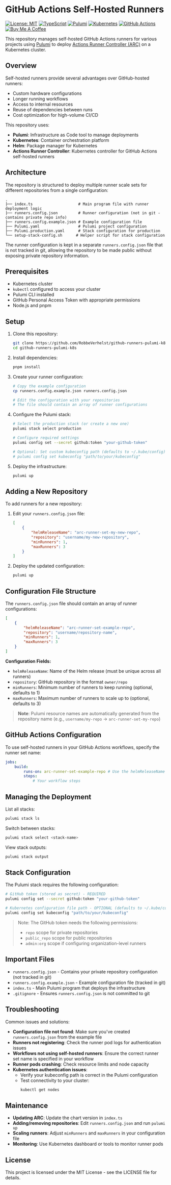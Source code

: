 # GitHub Actions Self-Hosted Runners

[![License: MIT](https://img.shields.io/badge/License-MIT-yellow.svg)](https://opensource.org/licenses/MIT)
[![TypeScript](https://img.shields.io/badge/TypeScript-007ACC?logo=typescript&logoColor=white)](https://www.typescriptlang.org/)
[![Pulumi](https://img.shields.io/badge/Pulumi-8A3391?logo=pulumi&logoColor=white)](https://www.pulumi.com/)
[![Kubernetes](https://img.shields.io/badge/Kubernetes-326CE5?logo=kubernetes&logoColor=white)](https://kubernetes.io/)
[![GitHub Actions](https://img.shields.io/badge/GitHub%20Actions-2088FF?logo=github-actions&logoColor=white)](https://github.com/features/actions)
[![Buy Me A Coffee](https://img.shields.io/badge/Buy%20Me%20A%20Coffee-FFDD00?logo=buy-me-a-coffee&logoColor=black)](https://buymeacoffee.com/robbeverhec)

This repository manages self-hosted GitHub Actions runners for various projects using [Pulumi](https://www.pulumi.com/) to deploy [Actions Runner Controller (ARC)](https://github.com/actions/actions-runner-controller) on a Kubernetes cluster.

## Overview

Self-hosted runners provide several advantages over GitHub-hosted runners:

- Custom hardware configurations
- Longer running workflows
- Access to internal resources
- Reuse of dependencies between runs
- Cost optimization for high-volume CI/CD

This repository uses:

- **Pulumi**: Infrastructure as Code tool to manage deployments
- **Kubernetes**: Container orchestration platform
- **Helm**: Package manager for Kubernetes
- **Actions Runner Controller**: Kubernetes controller for GitHub Actions self-hosted runners

## Architecture

The repository is structured to deploy multiple runner scale sets for different repositories from a single configuration:

```
.
├── index.ts                    # Main program file with runner deployment logic
├── runners.config.json         # Runner configuration (not in git - contains private repo info)
├── runners.config.example.json # Example configuration file
├── Pulumi.yaml                 # Pulumi project configuration
├── Pulumi.production.yaml      # Stack configuration for production
└── setup-stack-config.sh      # Helper script for stack configuration
```

The runner configuration is kept in a separate `runners.config.json` file that is not tracked in git, allowing the repository to be made public without exposing private repository information.

## Prerequisites

- Kubernetes cluster
- `kubectl` configured to access your cluster
- Pulumi CLI installed
- GitHub Personal Access Token with appropriate permissions
- Node.js and pnpm

## Setup

1. Clone this repository:

    ```bash
    git clone https://github.com/RobbeVerhelst/github-runners-pulumi-k8s.git
    cd github-runners-pulumi-k8s
    ```

2. Install dependencies:

    ```bash
    pnpm install
    ```

3. Create your runner configuration:

    ```bash
    # Copy the example configuration
    cp runners.config.example.json runners.config.json

    # Edit the configuration with your repositories
    # The file should contain an array of runner configurations
    ```

4. Configure the Pulumi stack:

    ```bash
    # Select the production stack (or create a new one)
    pulumi stack select production

    # Configure required settings
    pulumi config set --secret github:token "your-github-token"

    # Optional: Set custom kubeconfig path (defaults to ~/.kube/config)
    # pulumi config set kubeconfig "path/to/your/kubeconfig"
    ```

5. Deploy the infrastructure:
    ```bash
    pulumi up
    ```

## Adding a New Repository

To add runners for a new repository:

1. Edit your `runners.config.json` file:

    ```json
    [
        {
            "helmReleaseName": "arc-runner-set-my-new-repo",
            "repository": "username/my-new-repository",
            "minRunners": 1,
            "maxRunners": 3
        }
    ]
    ```

2. Deploy the updated configuration:
    ```bash
    pulumi up
    ```

## Configuration File Structure

The `runners.config.json` file should contain an array of runner configurations:

```json
[
    {
        "helmReleaseName": "arc-runner-set-example-repo",
        "repository": "username/repository-name",
        "minRunners": 1,
        "maxRunners": 3
    }
]
```

**Configuration Fields:**

- `helmReleaseName`: Name of the Helm release (must be unique across all runners)
- `repository`: GitHub repository in the format `owner/repo`
- `minRunners`: Minimum number of runners to keep running (optional, defaults to 1)
- `maxRunners`: Maximum number of runners to scale up to (optional, defaults to 3)

> **Note**: Pulumi resource names are automatically generated from the repository name (e.g., `username/my-repo` → `arc-runner-set-my-repo`)

## GitHub Actions Configuration

To use self-hosted runners in your GitHub Actions workflows, specify the runner set name:

```yaml
jobs:
    build:
        runs-on: arc-runner-set-example-repo # Use the helmReleaseName from your config
        steps:
            # Your workflow steps
```

## Managing the Deployment

List all stacks:

```bash
pulumi stack ls
```

Switch between stacks:

```bash
pulumi stack select <stack-name>
```

View stack outputs:

```bash
pulumi stack output
```

## Stack Configuration

The Pulumi stack requires the following configuration:

```bash
# GitHub token (stored as secret) - REQUIRED
pulumi config set --secret github:token "your-github-token"

# Kubernetes configuration file path - OPTIONAL (defaults to ~/.kube/config)
pulumi config set kubeconfig "path/to/your/kubeconfig"
```

> Note: The GitHub token needs the following permissions:
>
> - `repo` scope for private repositories
> - `public_repo` scope for public repositories
> - `admin:org` scope if configuring organization-level runners

## Important Files

- `runners.config.json` - Contains your private repository configuration (not tracked in git)
- `runners.config.example.json` - Example configuration file (tracked in git)
- `index.ts` - Main Pulumi program that deploys the infrastructure
- `.gitignore` - Ensures `runners.config.json` is not committed to git

## Troubleshooting

Common issues and solutions:

- **Configuration file not found**: Make sure you've created `runners.config.json` from the example file
- **Runners not registering**: Check the runner pod logs for authentication issues
- **Workflows not using self-hosted runners**: Ensure the correct runner set name is specified in your workflow
- **Runner pods crashing**: Check resource limits and node capacity
- **Kubernetes authentication issues**:
    - Verify your kubeconfig path is correct in the Pulumi configuration
    - Test connectivity to your cluster:
        ```bash
        kubectl get nodes
        ```

## Maintenance

- **Updating ARC**: Update the chart version in `index.ts`
- **Adding/removing repositories**: Edit `runners.config.json` and run `pulumi up`
- **Scaling runners**: Adjust `minRunners` and `maxRunners` in your configuration file
- **Monitoring**: Use Kubernetes dashboard or tools to monitor runner pods

## License

This project is licensed under the MIT License - see the LICENSE file for details.
